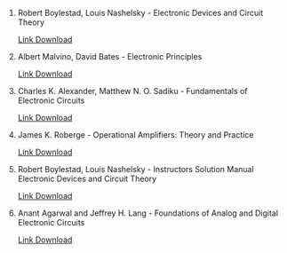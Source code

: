 1. Robert Boylestad, Louis Nashelsky - Electronic Devices and Circuit Theory

    [Link Download](https://drive.google.com/file/d/1JwMLj3cvE8im3emyIXKTLiD19xIPmUPk/view?usp=sharing)

2. Albert Malvino, David Bates - Electronic Principles

    [Link Download](https://drive.google.com/file/d/1hkmP5IeSNpP4_Jj3G7kEKiuwecxglVrQ/view?usp=sharing)

3. Charles K. Alexander, Matthew N. O. Sadiku - Fundamentals of Electronic Circuits

	[Link Download](https://drive.google.com/file/d/1aCxfwy-fXUgW4a6JADvfYCzRlUyIAqxE/view?usp=sharing)

4. James K. Roberge - Operational Amplifiers: Theory and Practice

    [Link Download](https://drive.google.com/file/d/1Ufc10JQlUkPUcQo-1YvdtE5VuaqNExuD/view?usp=sharing)

5. Robert Boylestad, Louis Nashelsky - Instructors Solution Manual Electronic Devices and Circuit Theory

    [Link Download](https://drive.google.com/file/d/17qWYITcyEZiLDUXEUJHRyZanD-WLBNzK/view?usp=sharing)

6. Anant Agarwal and Jeffrey H. Lang - Foundations of Analog and Digital Electronic Circuits

    [Link Download](https://drive.google.com/file/d/1AWr2kkJFxn2gx80npUSVE-Yiz5zbYD11/view?usp=sharing)